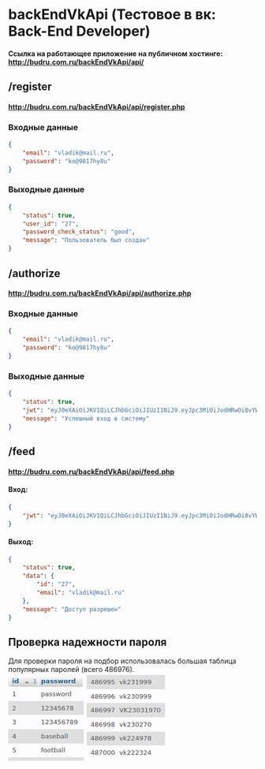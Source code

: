 # backEndVkApi (Тестовое в вк: Back-End Developer)
#### Ссылка на работающее приложение на публичном хостинге: http://budru.com.ru/backEndVkApi/api/

## /register
#### http://budru.com.ru/backEndVkApi/api/register.php
### Входные данные
```json
{
    "email": "vladik@mail.ru",
    "password": "ko@9817hy8u"
}
```
### Выходные данные
```json
{
    "status": true,
    "user_id": "27",
    "password_check_status": "good",
    "message": "Пользователь был создан"
}
```

## /authorize
#### http://budru.com.ru/backEndVkApi/api/authorize.php
### Входные данные
```json
{
    "email": "vladik@mail.ru",
    "password": "ko@9817hy8u"
}
```
### Выходные данные
```json
{
    "status": true,
    "jwt": "eyJ0eXAiOiJKV1QiLCJhbGciOiJIUzI1NiJ9.eyJpc3MiOiJodHRwOi8vYW55LXNpdGUub3JnIiwiYXVkIjoiaHR0cDovL2FueS1zaXRlLmNvbSIsImlhdCI6MTM1Njk5OTUyNCwibmJmIjoxMzU3MDAwMDAwLCJkYXRhIjp7ImlkIjoiMjciLCJlbWFpbCI6InZsYWRpa0BtYWlsLnJ1In19.p-63bniRfOKTU1gGnsMosENzSKpa1iJW2gc4Hf8hw2w",
    "message": "Успешный вход в систему"
}
```


## /feed
#### http://budru.com.ru/backEndVkApi/api/feed.php
#### Вход:
```json
{
    "jwt": "eyJ0eXAiOiJKV1QiLCJhbGciOiJIUzI1NiJ9.eyJpc3MiOiJodHRwOi8vYW55LXNpdGUub3JnIiwiYXVkIjoiaHR0cDovL2FueS1zaXRlLmNvbSIsImlhdCI6MTM1Njk5OTUyNCwibmJmIjoxMzU3MDAwMDAwLCJkYXRhIjp7ImlkIjoiMjciLCJlbWFpbCI6InZsYWRpa0BtYWlsLnJ1In19.p-63bniRfOKTU1gGnsMosENzSKpa1iJW2gc4Hf8hw2w"
}
```
#### Выход:
```json
{
    "status": true,
    "data": {
        "id": "27",
        "email": "vladik@mail.ru"
    },
    "message": "Доступ разрешен"
}
```

## Проверка надежности пароля
Для проверки пароля на подбор использовалась большая таблица популярных паролей (всего 486976).
![Image alt](https://github.com/Vlasdislav/backEndVkApi/raw/master/README/common_passwords.jpg)